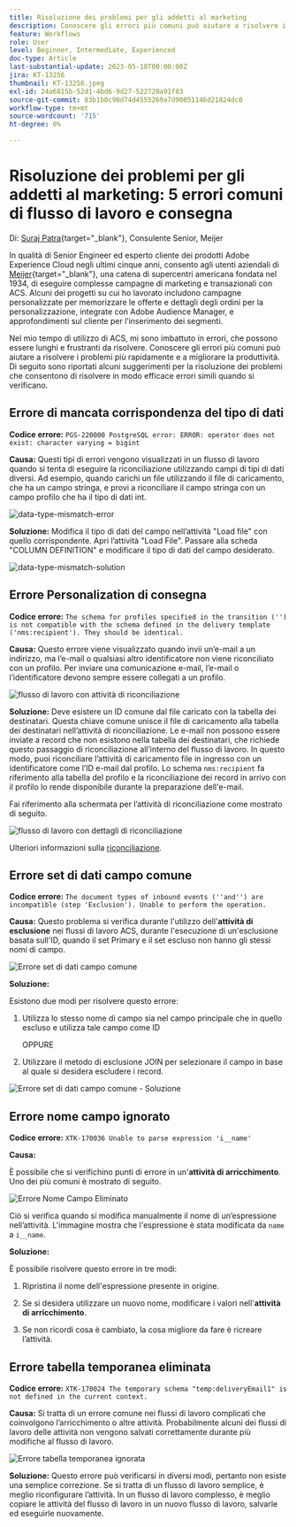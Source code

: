 ```yaml
---
title: Risoluzione dei problemi per gli addetti al marketing
description: Conoscere gli errori più comuni può aiutare a risolvere i problemi più rapidamente e a migliorare la produttività. Questi suggerimenti per la risoluzione dei problemi consentono di risolvere in modo efficace errori simili quando si verificano.
feature: Workflows
role: User
level: Beginner, Intermediate, Experienced
doc-type: Article
last-substantial-update: 2023-05-18T00:00:00Z
jira: KT-13256
thumbnail: KT-13256.jpeg
exl-id: 24a6815b-52d1-4bd6-9d27-522720a91f83
source-git-commit: 83b1b0c98d74d4555269a7d90051146d21824dc0
workflow-type: tm+mt
source-wordcount: '715'
ht-degree: 0%

---
```


# Risoluzione dei problemi per gli addetti al marketing: 5 errori comuni di flusso di lavoro e consegna

Di: [Suraj Patra](https://www.linkedin.com/in/suraj-p-51612053/){target="_blank"}, Consulente Senior, Meijer

In qualità di Senior Engineer ed esperto cliente dei prodotti Adobe Experience Cloud negli ultimi cinque anni, consento agli utenti aziendali di [Meijer](https://www.meijer.com/){target="_blank"}, una catena di supercentri americana fondata nel 1934, di eseguire complesse campagne di marketing e transazionali con ACS. Alcuni dei progetti su cui ho lavorato includono campagne personalizzate per memorizzare le offerte e dettagli degli ordini per la personalizzazione, integrate con Adobe Audience Manager, e approfondimenti sul cliente per l’inserimento dei segmenti.


Nel mio tempo di utilizzo di ACS, mi sono imbattuto in errori, che possono essere lunghi e frustranti da risolvere. Conoscere gli errori più comuni può aiutare a risolvere i problemi più rapidamente e a migliorare la produttività. Di seguito sono riportati alcuni suggerimenti per la risoluzione dei problemi che consentono di risolvere in modo efficace errori simili quando si verificano.

## Errore di mancata corrispondenza del tipo di dati

**Codice errore:**
`PGS-220000 PostgreSQL error: ERROR: operator does not exist: character varying = bigint`

**Causa:**
Questi tipi di errori vengono visualizzati in un flusso di lavoro quando si tenta di eseguire la riconciliazione utilizzando campi di tipi di dati diversi. Ad esempio, quando carichi un file utilizzando il file di caricamento, che ha un campo stringa, e provi a riconciliare il campo stringa con un campo profilo che ha il tipo di dati int.

![data-type-mismatch-error](/help/assets/kt-13256/data-type-mismatch.png)

**Soluzione:**
Modifica il tipo di dati del campo nell’attività &quot;Load file&quot; con quello corrispondente. Apri l’attività &quot;Load File&quot;. Passare alla scheda &quot;COLUMN DEFINITION&quot; e modificare il tipo di dati del campo desiderato.


![data-type-mismatch-solution](/help/assets/kt-13256/data-type-mismatch-solution.png)

## Errore Personalization di consegna

**Codice errore:**
`The schema for profiles specified in the transition ('') is not compatible with the schema defined in the delivery template ('nms:recipient'). They should be identical.`

**Causa:**
Questo errore viene visualizzato quando invii un’e-mail a un indirizzo, ma l’e-mail o qualsiasi altro identificatore non viene riconciliato con un profilo. Per inviare una comunicazione e-mail, l’e-mail o l’identificatore devono sempre essere collegati a un profilo.

![flusso di lavoro con attività di riconciliazione](/help/assets/kt-13256/del-persn-error-wf.png)

**Soluzione:**
Deve esistere un ID comune dal file caricato con la tabella dei destinatari. Questa chiave comune unisce il file di caricamento alla tabella dei destinatari nell’attività di riconciliazione. Le e-mail non possono essere inviate a record che non esistono nella tabella dei destinatari, che richiede questo passaggio di riconciliazione all’interno del flusso di lavoro. In questo modo, puoi riconciliare l’attività di caricamento file in ingresso con un identificatore come l’ID e-mail dal profilo. Lo schema `nms:recipient` fa riferimento alla tabella del profilo e la riconciliazione dei record in arrivo con il profilo lo rende disponibile durante la preparazione dell&#39;e-mail.

Fai riferimento alla schermata per l’attività di riconciliazione come mostrato di seguito.

![flusso di lavoro con dettagli di riconciliazione](/help/assets/kt-13256/del-persn-error-wf-solution.png)

Ulteriori informazioni sulla [riconciliazione](https://experienceleague.adobe.com/it/docs/campaign-standard/using/managing-processes-and-data/data-management-activities/reconciliation).

## Errore set di dati campo comune

**Codice errore:**
`The document types of inbound events (''and'') are incompatible (step 'Exclusion'). Unable to perform the operation. `

**Causa:**
Questo problema si verifica durante l&#39;utilizzo dell&#39;**attività di esclusione** nei flussi di lavoro ACS, durante l&#39;esecuzione di un&#39;esclusione basata sull&#39;ID, quando il set Primary e il set escluso non hanno gli stessi nomi di campo.


![Errore set di dati campo comune](/help/assets/kt-13256/dataset-error.png)

**Soluzione:**

Esistono due modi per risolvere questo errore:

1. Utilizza lo stesso nome di campo sia nel campo principale che in quello escluso e utilizza tale campo come ID

   OPPURE

2. Utilizzare il metodo di esclusione JOIN per selezionare il campo in base al quale si desidera escludere i record.

![Errore set di dati campo comune - Soluzione ](/help/assets/kt-13256/dataset-error-solution.png)

## Errore nome campo ignorato

**Codice errore:**
`XTK-170036 Unable to parse expression 'i__name'`

**Causa:**

È possibile che si verifichino punti di errore in un&#39;**attività di arricchimento**. Uno dei più comuni è mostrato di seguito.

![Errore Nome Campo Eliminato](/help/assets/kt-13256/field-name-dropped-error.png)

Ciò si verifica quando si modifica manualmente il nome di un’espressione nell’attività. L&#39;immagine mostra che l&#39;espressione è stata modificata da `name ` a `i__name`.

**Soluzione:**

È possibile risolvere questo errore in tre modi:

1. Ripristina il nome dell&#39;espressione presente in origine.

2. Se si desidera utilizzare un nuovo nome, modificare i valori nell&#39;**attività di arricchimento**.

3. Se non ricordi cosa è cambiato, la cosa migliore da fare è ricreare l’attività.

## Errore tabella temporanea eliminata 

**Codice errore:**
`XTK-170024 The temporary schema "temp:deliveryEmail1" is not defined in the current context.`

**Causa:**
Si tratta di un errore comune nei flussi di lavoro complicati che coinvolgono l’arricchimento o altre attività. Probabilmente alcuni dei flussi di lavoro delle attività non vengono salvati correttamente durante più modifiche al flusso di lavoro.

![Errore tabella temporanea ignorata ](/help/assets/kt-13256/temp-table-dropped-error.png)

**Soluzione:**
Questo errore può verificarsi in diversi modi, pertanto non esiste una semplice correzione. Se si tratta di un flusso di lavoro semplice, è meglio riconfigurare l’attività. In un flusso di lavoro complesso, è meglio copiare le attività del flusso di lavoro in un nuovo flusso di lavoro, salvarle ed eseguirle nuovamente.
